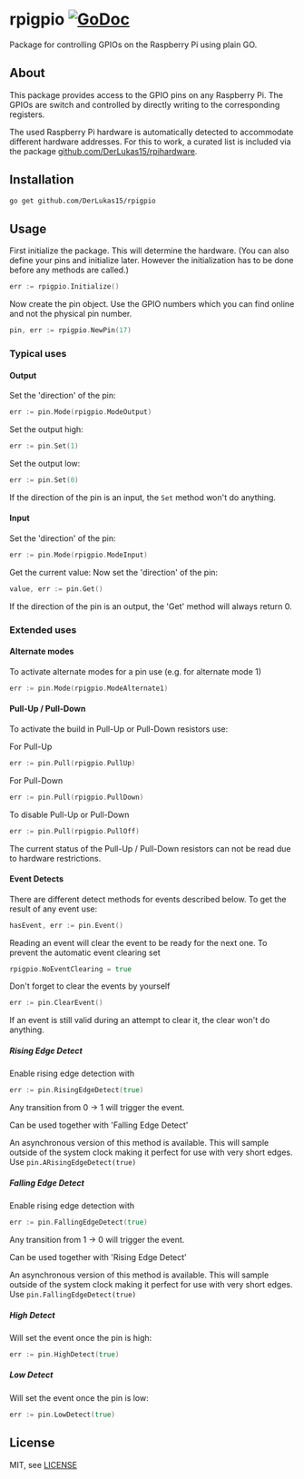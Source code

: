 # rpigpio [![GoDoc](https://godoc.org/github.com/DerLukas15/rpigpio?status.svg)](http://godoc.org/github.com/DerLukas15/rpigpio)
Package for controlling GPIOs on the Raspberry Pi using plain GO.

## About

This package provides access to the GPIO pins on any Raspberry Pi. The GPIOs are switch and controlled by directly writing to the corresponding registers.

The used Raspberry Pi hardware is automatically detected to accommodate different hardware addresses. For this to work, a curated list is included via the package [github.com/DerLukas15/rpihardware](https://github.com/DerLukas15/rpihardware).

## Installation

```sh
go get github.com/DerLukas15/rpigpio
```

## Usage

First initialize the package. This will determine the hardware. (You can also define your pins and initialize later. However the initialization has to be done before any methods are called.)
```go
err := rpigpio.Initialize()
```

Now create the pin object. Use the GPIO numbers which you can find online and not the physical pin number.
```go
pin, err := rpigpio.NewPin(17)
```
### Typical uses
#### Output
Set the 'direction' of the pin:
```go
err := pin.Mode(rpigpio.ModeOutput)
```

Set the output high:
```go
err := pin.Set(1)
```
Set the output low:
```go
err := pin.Set(0)
```

If the direction of the pin is an input, the `Set` method won't do anything.

#### Input
Set the 'direction' of the pin:
```go
err := pin.Mode(rpigpio.ModeInput)
```

Get the current value:
Now set the 'direction' of the pin:
```go
value, err := pin.Get()
```

If the direction of the pin is an output, the 'Get' method will always return 0.

### Extended uses
#### Alternate modes
To activate alternate modes for a pin use (e.g. for alternate mode 1)
```go
err := pin.Mode(rpigpio.ModeAlternate1)
```
#### Pull-Up / Pull-Down
To activate the build in Pull-Up or Pull-Down resistors use:

For Pull-Up
```go
err := pin.Pull(rpigpio.PullUp)
```

For Pull-Down
```go
err := pin.Pull(rpigpio.PullDown)
```

To disable Pull-Up or Pull-Down
```go
err := pin.Pull(rpigpio.PullOff)
```

The current status of the Pull-Up / Pull-Down resistors can not be read due to hardware restrictions.

#### Event Detects
There are different detect methods for events described below. To get the result of any event use:
```go
hasEvent, err := pin.Event()
```

Reading an event will clear the event to be ready for the next one. To prevent the automatic event clearing set
```go
rpigpio.NoEventClearing = true
```
Don't forget to clear the events by yourself
```go
err := pin.ClearEvent()
```

If an event is still valid during an attempt to clear it, the clear won't do anything.

##### Rising Edge Detect
Enable rising edge detection with
```go
err := pin.RisingEdgeDetect(true)
```
Any transition from 0 -> 1 will trigger the event.

Can be used together with 'Falling Edge Detect'

An asynchronous version of this method is available. This will sample outside of the system clock making it perfect for use with very short edges. Use `pin.ARisingEdgeDetect(true)`

##### Falling Edge Detect
Enable rising edge detection with
```go
err := pin.FallingEdgeDetect(true)
```
Any transition from 1 -> 0 will trigger the event.

Can be used together with 'Rising Edge Detect'

An asynchronous version of this method is available. This will sample outside of the system clock making it perfect for use with very short edges. Use `pin.FallingEdgeDetect(true)`

##### High Detect
Will set the event once the pin is high:
```go
err := pin.HighDetect(true)
```

##### Low Detect
Will set the event once the pin is low:
```go
err := pin.LowDetect(true)
```


## License

MIT, see [LICENSE](LICENSE)
